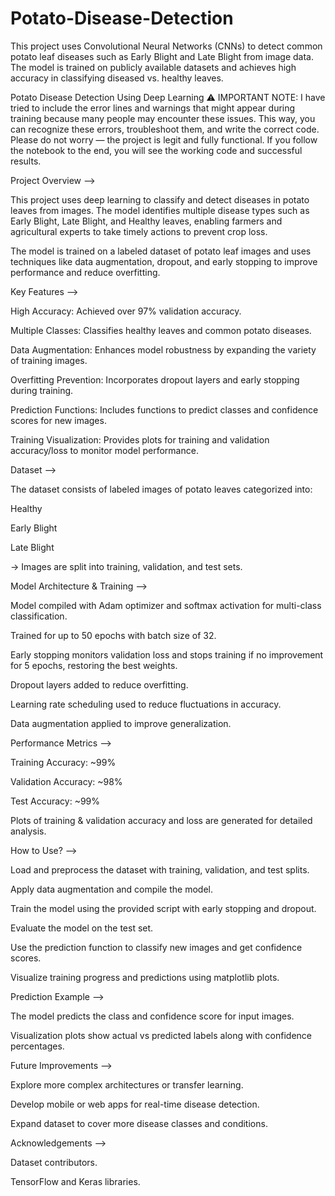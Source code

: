 # Potato-Disease-Detection
This project uses Convolutional Neural Networks (CNNs) to detect common potato leaf diseases such as Early Blight and Late Blight from image data. The model is trained on publicly available datasets and achieves high accuracy in classifying diseased vs. healthy leaves.

Potato Disease Detection Using Deep Learning
⚠️ IMPORTANT NOTE:
I have tried to include the error lines and warnings that might appear during training because many people may encounter these issues. This way, you can recognize these errors, troubleshoot them, and write the correct code. Please do not worry — the project is legit and fully functional. If you follow the notebook to the end, you will see the working code and successful results.

Project Overview -->

This project uses deep learning to classify and detect diseases in potato leaves from images. The model identifies multiple disease types such as Early Blight, Late Blight, and Healthy leaves, enabling farmers and agricultural experts to take timely actions to prevent crop loss.

The model is trained on a labeled dataset of potato leaf images and uses techniques like data augmentation, dropout, and early stopping to improve performance and reduce overfitting.

Key Features -->

High Accuracy: Achieved over 97% validation accuracy.

Multiple Classes: Classifies healthy leaves and common potato diseases.

Data Augmentation: Enhances model robustness by expanding the variety of training images.

Overfitting Prevention: Incorporates dropout layers and early stopping during training.

Prediction Functions: Includes functions to predict classes and confidence scores for new images.

Training Visualization: Provides plots for training and validation accuracy/loss to monitor model performance.

Dataset -->

The dataset consists of labeled images of potato leaves categorized into:

Healthy

Early Blight

Late Blight

-> Images are split into training, validation, and test sets.

Model Architecture & Training -->

Model compiled with Adam optimizer and softmax activation for multi-class classification.

Trained for up to 50 epochs with batch size of 32.

Early stopping monitors validation loss and stops training if no improvement for 5 epochs, restoring the best weights.

Dropout layers added to reduce overfitting.

Learning rate scheduling used to reduce fluctuations in accuracy.

Data augmentation applied to improve generalization.

Performance Metrics -->

Training Accuracy: ~99%

Validation Accuracy: ~98%

Test Accuracy: ~99%

Plots of training & validation accuracy and loss are generated for detailed analysis.

How to Use? -->

Load and preprocess the dataset with training, validation, and test splits.

Apply data augmentation and compile the model.

Train the model using the provided script with early stopping and dropout.

Evaluate the model on the test set.

Use the prediction function to classify new images and get confidence scores.

Visualize training progress and predictions using matplotlib plots.      

Prediction Example --> 

The model predicts the class and confidence score for input images.

Visualization plots show actual vs predicted labels along with confidence percentages.

Future Improvements -->

Explore more complex architectures or transfer learning.

Develop mobile or web apps for real-time disease detection.

Expand dataset to cover more disease classes and conditions.

Acknowledgements -->

Dataset contributors.

TensorFlow and Keras libraries.




